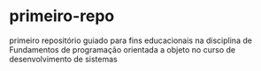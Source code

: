 # primeiro-repo
primeiro repositório guiado para fins educacionais na disciplina de Fundamentos de programação orientada a objeto no curso de desenvolvimento de sistemas 
